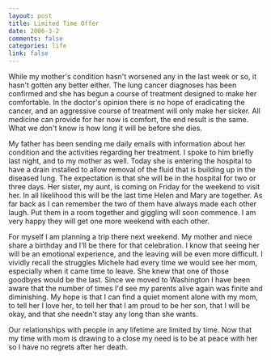 ```yaml
--- 
layout: post
title: Limited Time Offer
date: 2006-3-2
comments: false
categories: life
link: false
---
```

While my mother's condition hasn't worsened any in the last week or so, it hasn't gotten any better either. The lung cancer diagnoses has been confirmed and she has begun a course of treatment designed to make her comfortable. In the doctor's opinion there is no hope of eradicating the cancer, and an aggressive course of treatment will only make her sicker. All medicine can provide for her now is comfort, the end result is the same. What we don't know is how long it will be before she dies.

My father has been sending me daily emails with information about her condition and the activities regarding her treatment. I spoke to him briefly last night, and to my mother as well. Today she is entering the hospital to have a drain installed to allow removal of the fluid that is building up in the diseased lung. The expectation is that she will be in the hospital for two or three days. Her sister, my aunt, is coming on Friday for the weekend to visit her. In all likelihood this will be the last time Helen and Mary are together. As far back as I can remember the two of them have always made each other laugh. Put them in a room together and giggling will soon commence. I am very happy they will get one more weekend with each other.

For myself I am planning a trip there next weekend. My mother and niece share a birthday and I'll be there for that celebration. I know that seeing her will be an emotional experience, and the leaving will be even more difficult. I vividly recall the struggles Michele had every time we would see her mom, especially when it came time to leave. She knew that one of those goodbyes would be the last. Since we moved to Washington I have been aware that the number of times I'd see my parents alive again was finite and diminishing. My hope is that I can find a quiet moment alone with my mom, to tell her I love her, to tell her that I am proud to be her son, that I will be okay, and that she needn't stay any long than she wants.

Our relationships with people in any lifetime are limited by time. Now that my time with mom is drawing to a close my need is to be at peace with her so I have no regrets after her death.
